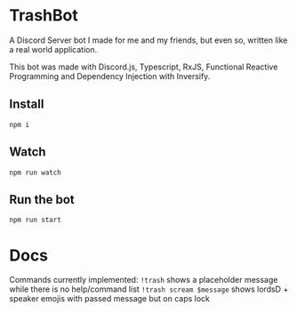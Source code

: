 # TrashBot

A Discord Server bot I made for me and my friends, but even so, written like a real world application.

This bot was made with Discord.js, Typescript, RxJS, Functional Reactive Programming and Dependency Injection with Inversify.

## Install
    npm i

## Watch
    npm run watch

## Run the bot
    npm run start


# Docs

Commands currently implemented:
  `!trash` shows a placeholder message while there is no help/command list
  `!trash scream $message` shows lordsD + speaker emojis with passed message but on caps lock